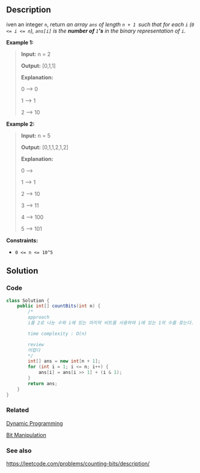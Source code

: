 ## Description

iven an integer `n`, return _an array `ans` of length `n + 1 `such that for each `i` (`0 <= i <= n`), `ans[i]` is the **number of** `1`**'s** in the binary representation of `i`._

**Example 1:**

> **Input:** n = 2
> 
> **Output:** \[0,1,1]
> 
> **Explanation:**
> 
> 0 --> 0
> 
> 1 --> 1
> 
> 2 --> 10

**Example 2:**

> **Input:** n = 5
> 
> **Output:** \[0,1,1,2,1,2]
> 
> **Explanation:**
> 
> 0 --> 
> 
> 1 --> 1
> 
> 2 --> 10
> 
> 3 --> 11
> 
> 4 --> 100
> 
> 5 --> 101
 
**Constraints:**

- `0 <= n <= 10^5`

## Solution
### Code
```java
class Solution {
    public int[] countBits(int n) {
        /*
        approach
        i를 2로 나눈 수와 i에 있는 마지막 비트를 사용하여 i에 있는 1의 수를 찾는다.

        time complexity : O(n)

        review
        어렵다
        */
        int[] ans = new int[n + 1];
        for (int i = 1; i <= n; i++) {
            ans[i] = ans[i >> 1] + (i & 1);
        }
        return ans;
    }
}
```

### Related

[Dynamic Programming](/Algorithm/Dynamic-Programming.md)

[Bit Manipulation](/Algorithm/Bit-Manipulation.md)

### See also

https://leetcode.com/problems/counting-bits/description/